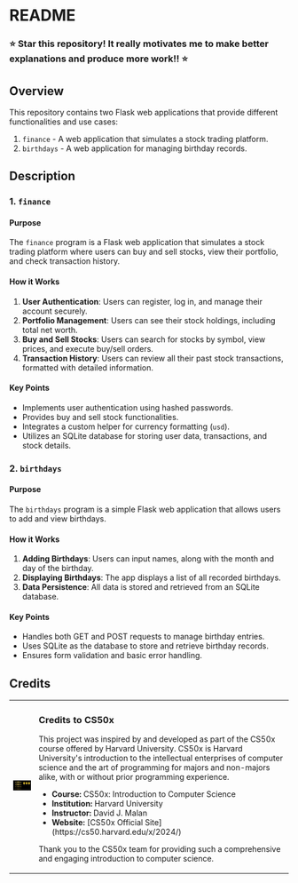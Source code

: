 # README

### ⭐️ **Star this repository! It really motivates me to make better explanations and produce more work!!** ⭐️

## Overview

This repository contains two Flask web applications that provide different functionalities and use cases:

1. `finance` - A web application that simulates a stock trading platform.
2. `birthdays` - A web application for managing birthday records.

## Description

### 1. `finance`

#### Purpose

The `finance` program is a Flask web application that simulates a stock trading platform where users can buy and sell stocks, view their portfolio, and check transaction history.

#### How it Works

1. **User Authentication**: Users can register, log in, and manage their account securely.
2. **Portfolio Management**: Users can see their stock holdings, including total net worth.
3. **Buy and Sell Stocks**: Users can search for stocks by symbol, view prices, and execute buy/sell orders.
4. **Transaction History**: Users can review all their past stock transactions, formatted with detailed information.

#### Key Points

- Implements user authentication using hashed passwords.
- Provides buy and sell stock functionalities.
- Integrates a custom helper for currency formatting (`usd`).
- Utilizes an SQLite database for storing user data, transactions, and stock details.

### 2. `birthdays`

#### Purpose

The `birthdays` program is a simple Flask web application that allows users to add and view birthdays.

#### How it Works

1. **Adding Birthdays**: Users can input names, along with the month and day of the birthday.
2. **Displaying Birthdays**: The app displays a list of all recorded birthdays.
3. **Data Persistence**: All data is stored and retrieved from an SQLite database.

#### Key Points

- Handles both GET and POST requests to manage birthday entries.
- Uses SQLite as the database to store and retrieve birthday records.
- Ensures form validation and basic error handling.

## Credits

<table>
  <tr>
    <td><img src="images/CS50x_logo.png" alt="CS50 Logo" width="300"></td>
    <td>
      <h3>Credits to CS50x</h3>
      <p>This project was inspired by and developed as part of the CS50x course offered by Harvard University. CS50x is Harvard University's introduction to the intellectual enterprises of computer science and the art of programming for majors and non-majors alike, with or without prior programming experience.</p>
      <ul>
        <li><strong>Course:</strong> CS50x: Introduction to Computer Science</li>
        <li><strong>Institution:</strong> Harvard University</li>
        <li><strong>Instructor:</strong> David J. Malan</li>
        <li><strong>Website:</strong> [CS50x Official Site](https://cs50.harvard.edu/x/2024/)</li>
      </ul>
      <p>Thank you to the CS50x team for providing such a comprehensive and engaging introduction to computer science.</p>
    </td>
  </tr>
</table>
